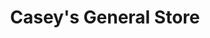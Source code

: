 ---
title: "Casey's General Store"
url: /waterloo/caseys-general-store-ranchero-road/
shop: convenience
---